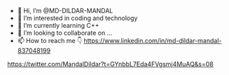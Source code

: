 - 👋 Hi, I’m @MD-DILDAR-MANDAL
- 👀 I’m interested in coding and technology
- 🌱 I’m currently learning C++
- 💞️ I’m looking to collaborate on ...
- 📫 How to reach me 👇
https://www.linkedin.com/in/md-dildar-mandal-837048199

https://twitter.com/MandalDildar?t=GYnbbL7Eda4FVgsmj4MuAQ&s=08

<!---
MD-DILDAR-MANDAL/MD-DILDAR-MANDAL is a ✨ special ✨ repository because its `README.md` (this file) appears on your GitHub profile.
You can click the Preview link to take a look at your changes.
--->
